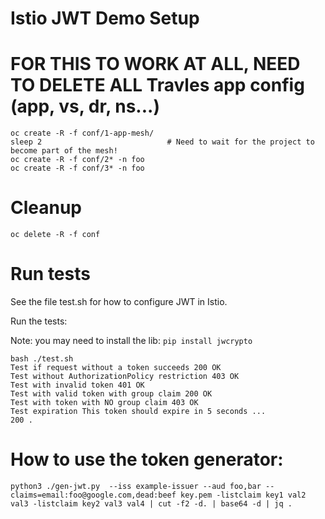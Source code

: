 # Istio JWT Demo Setup 
# FOR THIS TO WORK AT ALL, NEED TO DELETE ALL Travles app config (app, vs, dr, ns...)

```
oc create -R -f conf/1-app-mesh/
sleep 2                            # Need to wait for the project to become part of the mesh!
oc create -R -f conf/2* -n foo
oc create -R -f conf/3* -n foo

```

# Cleanup

```
oc delete -R -f conf
```

# Run tests

See the file test.sh for how to configure JWT in Istio.

Run the tests:

Note: you may need to install the lib:
`pip install jwcrypto`

```
bash ./test.sh 
Test if request without a token succeeds 200 OK
Test without AuthorizationPolicy restriction 403 OK
Test with invalid token 401 OK
Test with valid token with group claim 200 OK
Test with token with NO group claim 403 OK
Test expiration This token should expire in 5 seconds ...
200 .
```

# How to use the token generator:

```
python3 ./gen-jwt.py  --iss example-issuer --aud foo,bar --claims=email:foo@google.com,dead:beef key.pem -listclaim key1 val2 val3 -listclaim key2 val3 val4 | cut -f2 -d. | base64 -d | jq . 
```

